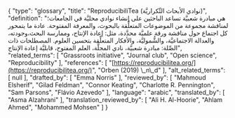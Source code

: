 {
    "type": "glossary",
    "title": "ReproducibiliTea (نوادي الأبحاث التِّكراريَّة)",
    "definition": "هي مبادرة شعبيَّة تساعد الباحثين على إنشاء نوادي محليَّة في الجامعات؛ لمناقشة مجموعة من الموضوعات المتعلِّقة بالبحوث، والمعرفة المفتوحة.  عادة ما يتمحور كل اجتماع حول مناقشة ورقة علميَّة محدَّدة، مثل: إعادة الإنتاج، وممارسة البحث،وجودته، والعدالة الاجتماعيَّة، والشُّموليَّة، والأفكار المتعلِّقة بتحسين العلوم. المصطلحات ذات الصِّلة: مبادرة شعبيَّة، نادي المجلَّة، العلم المفتوح، قابليَّة إعادة الإنتاج",
    "related_terms": [
        "Grassroots initiative",
        "Journal club",
        "Open science",
        "Reproducibility"
    ],
    "references": [
        "[https://reproducibilitea.org/](https://reproducibilitea.org/)",
        "Orben (2019) \\_n\\_d"
    ],
    "alt_related_terms": [
        null
    ],
    "drafted_by": [
        "Emma Norris"
    ],
    "reviewed_by": [
        "Mahmoud Elsherif",
        "Gilad Feldman",
        "Connor Keating",
        "Charlotte R. Pennington",
        "Sam Parsons",
        "Flávio Azevedo"
    ],
    "language": "arabic",
    "translated_by": [
        "Asma Alzahrani"
    ],
    "translation_reviewed_by": [
        "Ali H. Al-Hoorie",
        "Ahlam Ahmed",
        "Mohammed Mohsen"
    ]
}